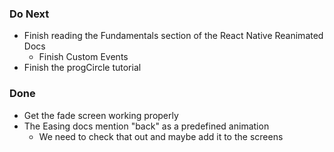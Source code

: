 ### Do Next
* Finish reading the Fundamentals section of the React Native Reanimated Docs
    * Finish Custom Events
* Finish the progCircle tutorial

### Done
* Get the fade screen working properly
* The Easing docs mention "back" as a predefined animation
    * We need to check that out and maybe add it to the screens